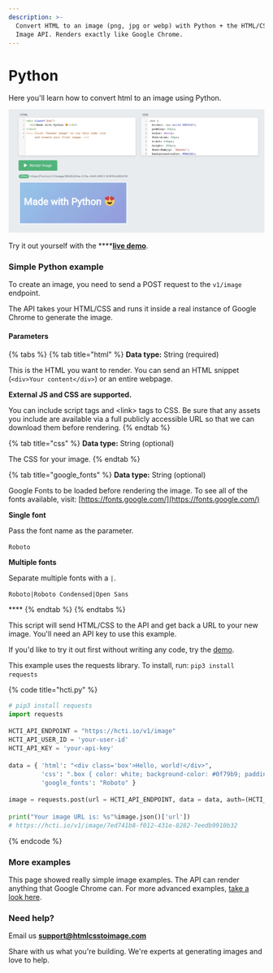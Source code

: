 ```yaml
---
description: >-
  Convert HTML to an image (png, jpg or webp) with Python + the HTML/CSS to
  Image API. Renders exactly like Google Chrome.
---
```


# Python

Here you'll learn how to convert html to an image using Python.

![](../.gitbook/assets/image%20%2818%29.png)

Try it out yourself with the ****[**live demo**](https://htmlcsstoimage.com/#demo).

### Simple Python example

To create an image, you need to send a POST request to the  `v1/image` endpoint. 

The API takes your HTML/CSS and runs it inside a real instance of Google Chrome to generate the image.

#### Parameters

{% tabs %}
{% tab title="html" %}
**Data type:** String \(required\)

This is the HTML you want to render. You can send an HTML snippet \(`<div>Your content</div>`\) or an entire webpage.

**External JS and CSS are supported.** 

You can include script tags and &lt;link&gt; tags to CSS. Be sure that any assets you include are available via a full publicly accessible URL so that we can download them before rendering.
{% endtab %}

{% tab title="css" %}
**Data type:** String \(optional\)

The CSS for your image.
{% endtab %}

{% tab title="google\_fonts" %}
**Data type:** String \(optional\)

Google Fonts to be loaded before rendering the image. To see all of the fonts available, visit: [https://fonts.google.com/](https://fonts.google.com/)

**Single font**

Pass the font name as the parameter.

`Roboto`

**Multiple fonts**

Separate multiple fonts with a `|`.

`Roboto|Roboto Condensed|Open Sans`

\*\*\*\*
{% endtab %}
{% endtabs %}

This script will send HTML/CSS to the API and get back a URL to your new image. You'll need an API key to use this example.

If you'd like to try it out first without writing any code, try the [demo](https://htmlcsstoimage.com/#demo).

This example uses the requests library. To install, run: `pip3 install requests`

{% code title="hcti.py" %}
```python
# pip3 install requests
import requests

HCTI_API_ENDPOINT = "https://hcti.io/v1/image"
HCTI_API_USER_ID = 'your-user-id'
HCTI_API_KEY = 'your-api-key'

data = { 'html': "<div class='box'>Hello, world!</div>",
         'css': ".box { color: white; background-color: #0f79b9; padding: 10px; font-family: Roboto }",
         'google_fonts': "Roboto" }

image = requests.post(url = HCTI_API_ENDPOINT, data = data, auth=(HCTI_API_USER_ID, HCTI_API_KEY))

print("Your image URL is: %s"%image.json()['url'])
# https://hcti.io/v1/image/7ed741b8-f012-431e-8282-7eedb9910b32
```
{% endcode %}

### More examples

This page showed really simple image examples. The API can render anything that Google Chrome can. For more advanced examples, [take a look here](../#examples).

### Need help?

Email us **support@htmlcsstoimage.com**

Share with us what you're building. We're experts at generating images and love to help.

